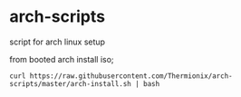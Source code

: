 arch-scripts
============

script for arch linux setup

from booted arch install iso;
```
curl https://raw.githubusercontent.com/Thermionix/arch-scripts/master/arch-install.sh | bash

```

